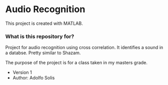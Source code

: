 # Audio Recognition #

This project is created with MATLAB.

### What is this repository for? ###

Project for audio recognition using cross correlation. 
It identifies a sound in a databse.
Pretty similar to Shazam. 

The purpose of the project is for a class taken in my masters grade.

* Version 1
* Author: Adolfo Solis